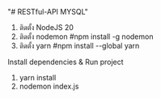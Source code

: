 "# RESTful-API MYSQL"


1. ติดตั้ง NodeJS 20
2. ติดตั้ง nodemon
    #npm install -g nodemon
3. ติดตั้ง yarn
    #npm install --global yarn


Install dependencies & Run project
1. yarn install
2. nodemon index.js
